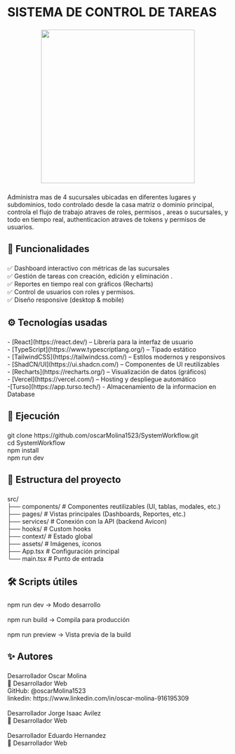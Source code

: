 <h1 align="left">SISTEMA DE CONTROL DE TAREAS</h1>

###

<div align="center">
  <img height="350" src="https://i.ibb.co/Yv52BDF/workflow.png"  />
</div>

###

<p align="left">Administra mas de 4 sucursales ubicadas en diferentes lugares y subdominios, todo controlado desde la casa matriz o dominio principal, controla el flujo de trabajo atraves de roles, permisos , areas o sucursales, y todo en tiempo real, authenticacion atraves de tokens y permisos de usuarios.</p>

###

<h2 align="left">📌 Funcionalidades</h2>

###

<p align="left">✅ Dashboard interactivo con métricas de las sucursales<br>✅ Gestión de tareas con  creación, edición y eliminación .<br>✅ Reportes en tiempo real con gráficos (Recharts)<br>✅ Control de usuarios con roles y permisos.<br>✅ Diseño responsive (desktop & mobile)</p>

###

<h2 align="left">⚙️ Tecnologías usadas</h2>

###

<p align="left">- [React](https://react.dev/) – Librería para la interfaz de usuario<br>- [TypeScript](https://www.typescriptlang.org/) – Tipado estático<br>- [TailwindCSS](https://tailwindcss.com/) – Estilos modernos y responsivos<br>- [ShadCN/UI](https://ui.shadcn.com/) – Componentes de UI reutilizables<br>- [Recharts](https://recharts.org/) – Visualización de datos (gráficos)<br>- [Vercel](https://vercel.com/) – Hosting y despliegue automático<br>-[Turso](https://app.turso.tech/) - Almacenamiento de la informacion en Database</p>

###

<h2 align="left">🚀 Ejecución</h2>

###

<p align="left">git clone https://github.com/oscarMolina1523/SystemWorkflow.git<br>cd SystemWorkflow<br>npm install<br>npm run dev</p>

###

<h2 align="left">📂 Estructura del proyecto</h2>

###

<p align="left">src/<br> ├── components/       # Componentes reutilizables (UI, tablas, modales, etc.)<br> ├── pages/            # Vistas principales (Dashboards, Reportes, etc.)<br> ├── services/         # Conexión con la API (backend Avicon)<br> ├── hooks/            # Custom hooks<br> ├── context/          # Estado global<br> ├── assets/           # Imágenes, íconos<br> ├── App.tsx           # Configuración principal<br> └── main.tsx          # Punto de entrada</p>

###

<h2 align="left">🛠️ Scripts útiles</h2>

###

<p align="left">npm run dev → Modo desarrollo<br><br>npm run build → Compila para producción<br><br>npm run preview → Vista previa de la build</p>

###

<h2 align="left">✨ Autores</h2>

###

<p align="left">Desarrollador Oscar Molina<br>💼 Desarrollador Web<br>GitHub: @oscarMolina1523<br>linkedin: https://www.linkedin.com/in/oscar-molina-916195309<br><br>Desarrollador Jorge Isaac Avilez<br>💼 Desarrollador Web<br><br>Desarrollador Eduardo Hernandez<br>💼 Desarrollador Web</p>

###
